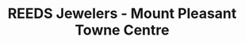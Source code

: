 ---
title: "REEDS Jewelers - Mount Pleasant Towne Centre"
url: /mt-pleasant/reeds-jewelers-mount-pleasant-towne-centre/
shop: jewelry
---